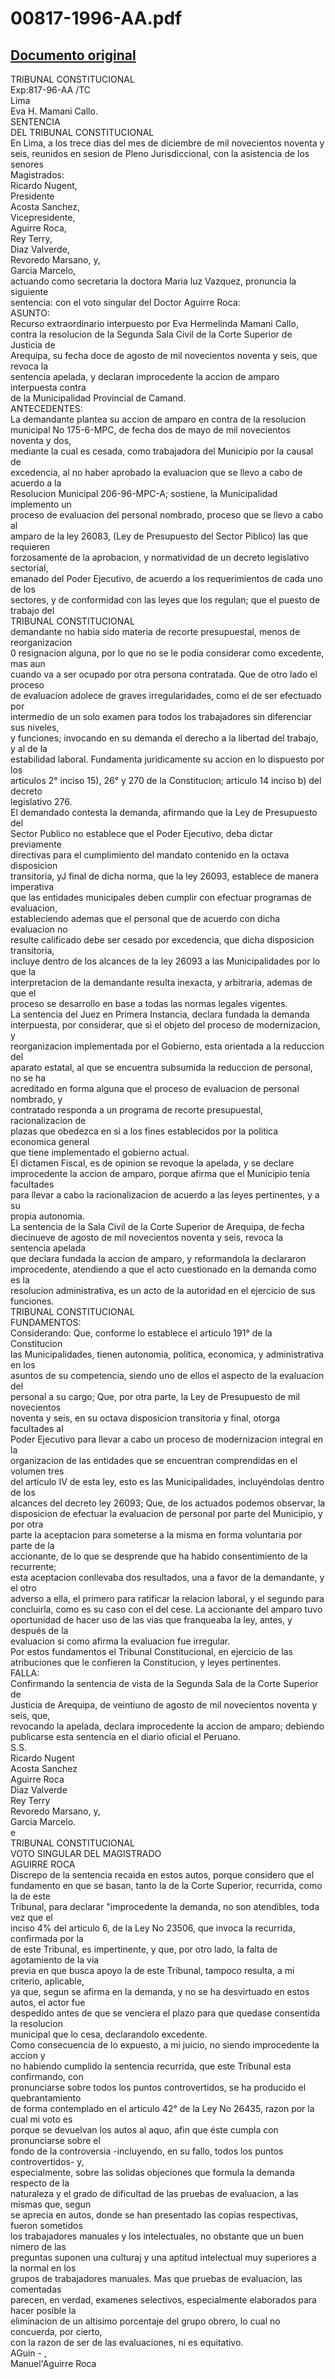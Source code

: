 
00817-1996-AA.pdf
=================
  
[Documento original](https://tc.gob.pe/jurisprudencia/1997/00817-1996-AA.pdf)  
---  
TRIBUNAL CONSTITUCIONAL  
Exp:817-96-AA /TC  
Lima  
Eva H. Mamani Callo.  
SENTENCIA  
DEL TRIBUNAL CONSTITUCIONAL  
En Lima, a los trece dias del mes de diciembre de mil novecientos noventa y  
seis, reunidos en sesion de Pleno Jurisdiccional, con la asistencia de los senores  
Magistrados:  
Ricardo Nugent,  
Presidente  
Acosta Sanchez,  
Vicepresidente,  
Aguirre Roca,  
Rey Terry,  
Diaz Valverde,  
Revoredo Marsano, y,  
Garcia Marcelo,  
actuando como secretaria la doctora Maria luz Vazquez, pronuncia la siguiente  
sentencia: con el voto singular del Doctor Aguirre Roca:  
ASUNTO:  
Recurso extraordinario interpuesto por Eva Hermelinda Mamani Callo,  
contra la resolucion de la Segunda Sala Civil de la Corte Superior de Justicia de  
Arequipa, su fecha doce de agosto de mil novecientos noventa y seis, que revoca la  
sentencia apelada, y declaran improcedente la accion de amparo interpuesta contra  
de la Municipalidad Provincial de Camand.  
ANTECEDENTES:  
La demandante plantea su accion de amparo en contra de la resolucion  
municipal No 175-6-MPC, de fecha dos de mayo de mil novecientos noventa y dos,  
mediante la cual es cesada, como trabajadora del Municipio por la causal de  
excedencia, al no haber aprobado la evaluacion que se llevo a cabo de acuerdo a la  
Resolucion Municipal 206-96-MPC-A; sostiene, la Municipalidad implemento un  
proceso de evaluacion del personal nombrado, proceso que se llevo a cabo al  
amparo de la ley 26083, (Ley de Presupuesto del Sector Piblico) las que requieren  
forzosamente de la aprobacion, y normatividad de un decreto legislativo sectorial,  
emanado del Poder Ejecutivo, de acuerdo a los requerimientos de cada uno de los  
sectores, y de conformidad con las leyes que los regulan; que el puesto de trabajo del  
TRIBUNAL CONSTITUCIONAL  
demandante no habia sido materia de recorte presupuestal, menos de reorganizacion  
0 resignacion alguna, por lo que no se le podia considerar como excedente, mas aun  
cuando va a ser ocupado por otra persona contratada. Que de otro lado el proceso  
de evaluacion adolece de graves irregularidades, como el de ser efectuado por  
intermedio de un solo examen para todos los trabajadores sin diferenciar sus niveles,  
y funciones; invocando en su demanda el derecho a la libertad del trabajo, y al de la  
estabilidad laboral. Fundamenta juridicamente su accion en lo dispuesto por los  
articulos 2° inciso 15), 26° y 270 de la Constitucion; articulo 14 inciso b) del decreto  
legislativo 276.  
El demandado contesta la demanda, afirmando que la Ley de Presupuesto del  
Sector Publico no establece que el Poder Ejecutivo, deba dictar previamente  
directivas para el cumplimiento del mandato contenido en la octava disposicion  
transitoria, yJ final de dicha norma, que la ley 26093, establece de manera imperativa  
que las entidades municipales deben cumplir con efectuar programas de evaluacion,  
estableciendo ademas que el personal que de acuerdo con dicha evaluacion no  
resulte calificado debe ser cesado por excedencia, que dicha disposicion transitoria,  
incluye dentro de los alcances de la ley 26093 a las Municipalidades por lo que la  
interpretacion de la demandante resulta inexacta, y arbitraria, ademas de que el  
proceso se desarrollo en base a todas las normas legales vigentes.  
La sentencia del Juez en Primera Instancia, declara fundada la demanda  
interpuesta, por considerar, que si el objeto del proceso de modernizacion, y  
reorganizacion implementada por el Gobierno, esta orientada a la reduccion del  
aparato estatal, al que se encuentra subsumida la reduccion de personal, no se ha  
acreditado en forma alguna que el proceso de evaluacion de personal nombrado, y  
contratado responda a un programa de recorte presupuestal, racionalizacion de  
plazas que obedezca en si a los fines establecidos por la politica economica general  
que tiene implementado el gobierno actual.  
El dictamen Fiscal, es de opinion se revoque la apelada, y se declare  
improcedente la accion de amparo, porque afirma que el Municipio tenia facultades  
para llevar a cabo la racionalizacion de acuerdo a las leyes pertinentes, y a su  
propia autonomia.  
La sentencia de la Sala Civil de la Corte Superior de Arequipa, de fecha  
diecinueve de agosto de mil novecientos noventa y seis, revoca la sentencia apelada  
que declara fundada la accion de amparo, y reformandola la declararon  
improcedente, atendiendo a que el acto cuestionado en la demanda como es la  
resolucion administrativa, es un acto de la autoridad en el ejercicio de sus funciones.  
TRIBUNAL CONSTITUCIONAL  
FUNDAMENTOS:  
Considerando: Que, conforme lo establece el articulo 191° de la Constitucion  
las Municipalidades, tienen autonomia, politica, economica, y administrativa en los  
asuntos de su competencia, siendo uno de ellos el aspecto de la evaluacion del  
personal a su cargo; Que, por otra parte, la Ley de Presupuesto de mil novecientos  
noventa y seis, en su octava disposicion transitoria y final, otorga facultades al  
Poder Ejecutivo para llevar a cabo un proceso de modernizacion integral en la  
organizacion de las entidades que se encuentran comprendidas en el volumen tres  
del articulo IV de esta ley, esto es las Municipalidades, incluyéndolas dentro de los  
alcances del decreto ley 26093; Que, de los actuados podemos observar, la  
disposicion de efectuar la evaluacion de personal por parte del Municipio, y por otra  
parte la aceptacion para someterse a la misma en forma voluntaria por parte de la  
accionante, de lo que se desprende que ha habido consentimiento de la recurrente;  
esta aceptacion conllevaba dos resultados, una a favor de la demandante, y el otro  
adverso a ella, el primero para ratificar la relacion laboral, y el segundo para  
concluirla, como es su caso con el del cese. La accionante del amparo tuvo  
oportunidad de hacer uso de las vias que franqueaba la ley, antes, y después de la  
evaluacion si como afirma la evaluacion fue irregular.  
Por estos fundamentos el Tribunal Constitucional, en ejercicio de las  
atribuciones que le confieren la Constitucion, y leyes pertinentes.  
FALLA:  
Confirmando la sentencia de vista de la Segunda Sala de la Corte Superior de  
Justicia de Arequipa, de veintiuno de agosto de mil novecientos noventa y seis, que,  
revocando la apelada, declara improcedente la accion de amparo; debiendo  
publicarse esta sentencia en el diario oficial el Peruano.  
S.S.  
Ricardo Nugent  
Acosta Sanchez  
Aguirre Roca  
Diaz Valverde  
Rey Terry  
Revoredo Marsano, y,  
Garcia Marcelo.  
e  
TRIBUNAL CONSTITUCIONAL  
VOTO SINGULAR DEL MAGISTRADO  
AGUIRRE ROCA  
Discrepo de la sentencia recaida en estos autos, porque considero que el  
fundamento en que se basan, tanto la de la Corte Superior, recurrida, como la de este  
Tribunal, para declarar "improcedente la demanda, no son atendibles, toda vez que el  
inciso 4% del articulo 6, de la Ley No 23506, que invoca la recurrida, confirmada por la  
de este Tribunal, es impertinente, y que, por otro lado, la falta de agotamiento de la via  
previa en que busca apoyo la de este Tribunal, tampoco resulta, a mi criterio, aplicable,  
ya que, segun se afirma en la demanda, y no se ha desvirtuado en estos autos, el actor fue  
despedido antes de que se venciera el plazo para que quedase consentida la resolucion  
municipal que lo cesa, declarandolo excedente.  
Como consecuencia de lo expuesto, a mi juicio, no siendo improcedente la accion y  
no habiendo cumplido la sentencia recurrida, que este Tribunal esta confirmando, con  
pronunciarse sobre todos los puntos controvertidos, se ha producido el quebrantamiento  
de forma contemplado en el articulo 42° de la Ley No 26435, razon por la cual mi voto es  
porque se devuelvan los autos al aquo, afin que éste cumpla con pronunciarse sobre el  
fondo de la controversia -incluyendo, en su fallo, todos los puntos controvertidos- y,  
especialmente, sobre las solidas objeciones que formula la demanda respecto de la  
naturaleza y el grado de dificultad de las pruebas de evaluacion, a las mismas que, segun  
se aprecia en autos, donde se han presentado las copias respectivas, fueron sometidos  
los trabajadores manuales y los intelectuales, no obstante que un buen nimero de las  
preguntas suponen una culturaj y una aptitud intelectual muy superiores a la normal en los  
grupos de trabajadores manuales. Mas que pruebas de evaluacion, las comentadas  
parecen, en verdad, examenes selectivos, especialmente elaborados para hacer posible la  
eliminacion de un altisimo porcentaje del grupo obrero, lo cual no concuerda, por cierto,  
con la razon de ser de las evaluaciones, ni es equitativo.  
AGuin - ,  
Manuel'Aguirre Roca